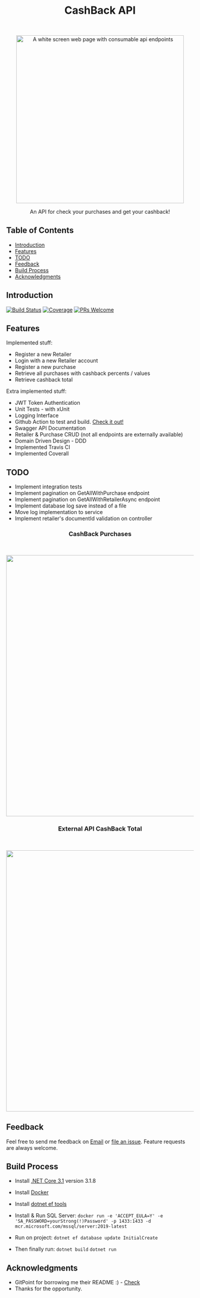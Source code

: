 <h1 align="center"> CashBack API </h1> <br>
<p align="center">
  <a href="https://i.ibb.co/QQXv6Xs/swagger.png">
    <img alt="A white screen web page with consumable api endpoints" title="CashBack API" src="https://i.ibb.co/QQXv6Xs/swagger.png" width="450">
  </a>
</p>

<p align="center">
  An API for check your purchases and get your cashback!
</p>

## Table of Contents

- [Introduction](#introduction)
- [Features](#features)
- [TODO](#todo)
- [Feedback](#feedback)
- [Build Process](#build-process)
- [Acknowledgments](#acknowledgments)

## Introduction

[![Build Status](https://travis-ci.org/pedrohenriquerissato/CashBack.svg?branch=master)](https://travis-ci.org/pedrohenriquerissato/CashBack)
[![Coverage](https://coveralls.io/repos/github/pedrohenriquerissato/CashBack/badge.svg?branch=master)](https://coveralls.io/github/pedrohenriquerissato/CashBack?branch=master)
[![PRs Welcome](https://img.shields.io/badge/PRs-welcome-brightgreen.svg?style=flat-square)](http://makeapullrequest.com)

## Features

Implemented stuff:

- Register a new Retailer
- Login with a new Retailer account
- Register a new purchase
- Retrieve all purchases with cashback percents / values
- Retrieve cashback total

Extra implemented stuff:

- JWT Token Authentication
- Unit Tests - with xUnit
- Logging Interface
- Github Action to test and build. [Check it out!](https://github.com/pedrohenriquerissato/CashBack/pull/1)
- Swagger API Documentation
- Retailer & Purchase CRUD (not all endpoints are externally available)
- Domain Driven Design - DDD
- Implemented Travis CI
- Implemented Coverall

## TODO

- Implement integration tests
- Implement pagination on GetAllWithPurchase endpoint
- Implement pagination on GetAllWithRetailerAsync endpoint
- Implement database log save instead of a file
- Move log implementation to service
- Implement retailer's documentId validation on controller

<h3 align="center"> CashBack Purchases </h3> <br>
<p align="center">
  <img src = "https://i.ibb.co/C9YkpnS/img1.png" width=700>
</p>

<h3 align="center"> External API CashBack Total </h3> <br>
<p align="center">
  <img src = "https://i.ibb.co/9pTKrKM/img2.png" width=700>
</p>

## Feedback

Feel free to send me feedback on [Email](mailto:pedro_giberti@hotmail.com) or [file an issue](https://github.com/gitpoint/git-point/issues/new). Feature requests are always welcome.

## Build Process

- Install [.NET Core 3.1](https://dotnet.microsoft.com/download) version 3.1.8
- Install [Docker](https://www.docker.com/get-started)
- Install [dotnet ef tools](https://docs.microsoft.com/en-us/ef/core/miscellaneous/cli/dotnet#installing-the-tools)

- Install & Run SQL Server:
  `docker run -e 'ACCEPT_EULA=Y' -e 'SA_PASSWORD=yourStrong(!)Password' -p 1433:1433 -d mcr.microsoft.com/mssql/server:2019-latest`

- Run on project:
  `dotnet ef database update InitialCreate`

- Then finally run:
  `dotnet build`
  `dotnet run`

## Acknowledgments

- GitPoint for borrowing me their README :) - [Check](https://github.com/gitpoint/git-point#readme)
- Thanks for the opportunity.
